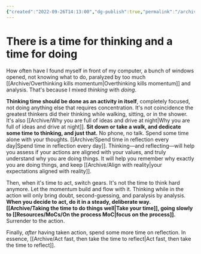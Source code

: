 ```yaml
---
{"created":"2022-09-26T14:13:00","dg-publish":true,"permalink":"/archive/there-is-a-time-for-thinking-and-a-time-for-doing/","dgPassFrontmatter":true,"updated":"2024-12-21T15:28:29.649+01:00"}
---
```


# There is a time for thinking and a time for doing

How often have I found myself in front of my computer, a bunch of windows opened, not knowing what to do, paralyzed by too much [[Archive/Overthinking kills momentum\|Overthinking kills momentum]] and analysis. That's because I mixed *thinking* with *doing*. 

**Thinking time should be done as an activity in itself**, completely focused, not doing anything else that requires concentration. It's not coincidence the greatest thinkers did their thinking while walking, sitting, or in the shower. It's also [[Archive/Why you are full of ideas and drive at night\|Why you are full of ideas and drive at night]].   **Sit down or take a walk, and dedicate some time to thinking, and just that.** No phone, no talk. Spend some time alone with your thoughts. [[Archive/Spend time in reflection every day\|Spend time in reflection every day]].
Thinking—and reflecting—will help you assess if your actions are aligned with your values, and truly understand why you are doing things. It will help you remember why exactly you are doing things, and keep [[Archive/Align with reality\|your expectations aligned with reality]].

Then, when it's time to act, switch gears. It's not the time to think hard anymore. Let the momentum build and flow with it. Thinking while in the action will only bring doubt, second-guessing, and paralysis by analysis.
**When you decide to act, do it in a steady, deliberate way. [[Archive/Taking the time to do things well\|Take your time]], going slowly to [[Resources/MoCs/On the process MoC\|focus on the process]].** Surrender to the action.

Finally, *after* having taken action, spend some more time on reflection. 
In essence, [[Archive/Act fast, then take the time to reflect\|Act fast, then take the time to reflect]].
